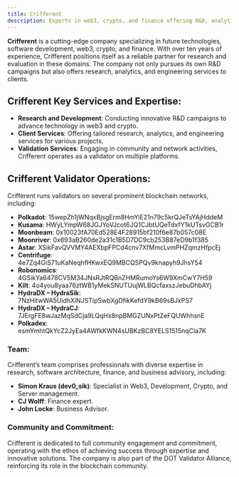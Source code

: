 ```yaml
---
title: Crifferent
description: Experts in web3, crypto, and finance offering R&D, analytics, and engineering services. Trusted validators acros
---
```


**Crifferent** is a cutting-edge company specializing in future technologies, software development, web3, crypto, and finance. With over ten years of experience, Crifferent positions itself as a reliable partner for research and evaluation in these domains. The company not only pursues its own R&amp;D campaigns but also offers research, analytics, and engineering services to clients.

## Crifferent Key Services and Expertise:


- **Research and Development**: Conducting innovative R&amp;D campaigns to advance technology in web3 and crypto.
- **Client Services**: Offering tailored research, analytics, and engineering services for various projects.
- **Validation Services**: Engaging in community and network activities, Crifferent operates as a validator on multiple platforms.

## Crifferent Validator Operations:


Crifferent runs validators on several prominent blockchain networks, including:

- **Polkadot**: 15wepZh1jWNqxBjsgErm8HmYiE21n79c5krQJeTsYAjHddeM
- **Kusama**: HWyLYmpW68JGJYoVJcot6JQ1CJbtUQeTdxfY1kUTsvGCB1r
- **Moonbeam**: 0x10023fA70Ed528E4F28915bf210f6e87b057c08E
- **Moonriver**: 0x693aB260de2a31c1B5D7DC9cb253B87eD9b1f385
- **Astar**: XSikFavQVVMY4AEXbpFPCd4cnv7XfMmcLvmPHZqmzHfpcEj
- **Centrifuge**: 4e7Zq4GiS71uKaNeqhfHKwxEQ9MBCQSPQv9knapyh9JhsY54
- **Robonomics**: 4GSikYa6478CV5M34JNsRJtRQBnZHMRumoYs6W9XmCwY7H59
- **Kilt**: 4o4you8yaa76ztWB1yMekSNUTUujWLBQcfaxszJebuDhbAYj
- **HydraDX – HydraSik**: 7NzHitwWA5UidhXiNJSTipSwbXgDfikKefdY9kB69sBJxPS7
- **HydraDX – HydraCJ**: 7JErgFE8wJazMqSdCja9LQqHx8npBMGZUNxPtZeFQUWhhsnE
- **Polkadex**: esmYmhtQkYcZ2JyEa4AWfkKWN4sUBKzBC8YELS1515nqCia7K

### Team:

Crifferent’s team comprises professionals with diverse expertise in research, software architecture, finance, and business advisory, including:

- **Simon Kraus (dev0\_sik)**: Specialist in Web3, Development, Crypto, and Server management.
- **CJ Wolff**: Finance expert.
- **John Locke**: Business Advisor.

### Community and Commitment:

Crifferent is dedicated to full community engagement and commitment, operating with the ethos of achieving success through expertise and innovative solutions. The company is also part of the DOT Validator Alliance, reinforcing its role in the blockchain community.
